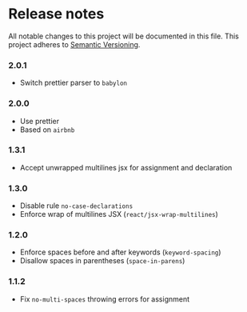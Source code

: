 # Release notes
All notable changes to this project will be documented in this file.
This project adheres to [Semantic Versioning](http://semver.org/).

### 2.0.1
- Switch prettier parser to `babylon`

### 2.0.0
- Use prettier
- Based on `airbnb`

### 1.3.1
- Accept unwrapped multilines jsx for assignment and declaration

### 1.3.0
- Disable rule `no-case-declarations`
- Enforce wrap of multilines JSX (`react/jsx-wrap-multilines`)

### 1.2.0
- Enforce spaces before and after keywords (`keyword-spacing`)
- Disallow spaces in parentheses (`space-in-parens`)

### 1.1.2
- Fix `no-multi-spaces` throwing errors for assignment
